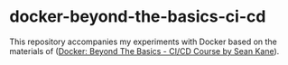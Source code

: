 # docker-beyond-the-basics-ci-cd

This repository accompanies my experiments with Docker based on the materials of ([Docker: Beyond The Basics - CI/CD Course by Sean Kane](https://learning.oreilly.com/live-training/courses/docker-beyond-the-basics-ci-cd/0636920271420/recording/0636920271444/)).